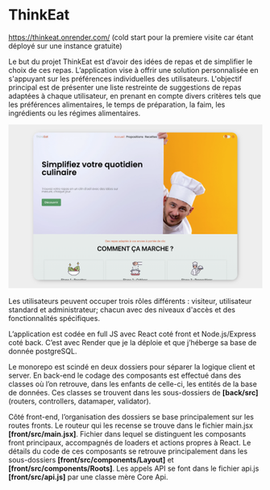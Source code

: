# ThinkEat

https://thinkeat.onrender.com/
(cold start pour la premiere visite car étant déployé sur une instance gratuite)

Le but du projet ThinkEat est d’avoir des idées de repas et de simplifier le choix de ces repas. L’application vise à offrir une solution personnalisée en s'appuyant sur les préférences individuelles des utilisateurs. L'objectif principal est de présenter une liste restreinte de suggestions de repas adaptées à chaque utilisateur, en prenant en compte divers critères tels que les préférences alimentaires, le temps de préparation, la faim, les ingrédients ou les régimes alimentaires.

![Home page](/HomeMarkDown.png "Page d'acceuil.")

Les utilisateurs peuvent occuper trois rôles différents : visiteur, utilisateur standard et administrateur; chacun avec des niveaux d'accès et des fonctionnalités spécifiques. 

L’application est codée en full JS avec React coté front et Node.js/Express coté back. C’est avec Render que je la déploie et que j’héberge sa base de donnée postgreSQL. 

Le monorepo est scindé en deux dossiers pour séparer la logique client et server. En back-end le codage des composants est effectué dans des classes où l’on retrouve, dans les enfants de celle-ci, les entités de la base de données. Ces classes se trouvent dans les sous-dossiers de **[back/src]** (routers, controllers, datamaper, validator).  

Côté front-end, l’organisation des dossiers se base principalement sur les routes fronts. Le routeur qui les recense se trouve dans le fichier main.jsx **[front/src/main.jsx]**. Fichier dans lequel se distinguent les composants front principaux, accompagnés de loaders et actions propres à React.
Le détails du code de ces composants se retrouve principalement dans les sous-dossiers **[front/src/components/Layout]** et **[front/src/components/Roots]**. Les appels API se font dans le fichier api.js **[front/src/api.js]** par une classe mère Core Api.
